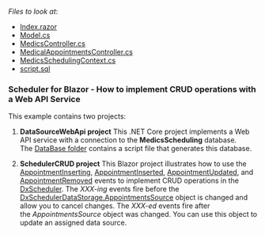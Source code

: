 <!-- default file list -->
*Files to look at*:

* [Index.razor](./CS/SchedulerCRUD/SchedulerCRUD/Pages/Index.razor)
* [Model.cs](./CS/SchedulerCRUD/SchedulerCRUD/Data/Model.cs)
* [MedicsController.cs](./CS/DataSourceWebApi/DataSourceWebApi/Controllers/MedicsController.cs)
* [MedicalAppointmentsController.cs](./CS/DataSourceWebApi/DataSourceWebApi/Controllers/MedicalAppointmentsController.cs)
* [MedicsSchedulingContext.cs](./CS/MyTestWebService/MyTestWebService/Models/MedicsSchedulingContext.cs)
* [script.sql](./DataSourceWebApi/DataSourceWebApi/DataBase/script.sql)
<!-- default file list end -->

### Scheduler for Blazor - How to implement CRUD operations with a Web API Service 

This example contains two projects:

1. **DataSourceWebApi project**
This .NET Core project implements a Web API service with a connection to the **MedicsScheduling** database. The [DataBase folder](./DataSourceWebApi/DataSourceWebApi/DataBase) contains a script file that generates this database.

2. **SchedulerCRUD project**
This Blazor project illustrates how to use the [AppointmentInserting](https://docs.devexpress.com/Blazor/DevExpress.Blazor.Base.DxSchedulerBase.AppointmentInserting), [AppointmentInserted](https://docs.devexpress.com/Blazor/DevExpress.Blazor.Base.DxSchedulerBase.AppointmentInserted), [AppointmentUpdated](https://docs.devexpress.com/Blazor/DevExpress.Blazor.Base.DxSchedulerBase.AppointmentUpdated), and [AppointmentRemoved](https://docs.devexpress.com/Blazor/DevExpress.Blazor.Base.DxSchedulerBase.AppointmentRemoved) events to implement CRUD operations in the [DxScheduler](https://docs.devexpress.com/Blazor/DevExpress.Blazor.DxScheduler). The *XXX-ing* events fire before the [DxSchedulerDataStorage.AppointmentsSource](https://docs.devexpress.com/Blazor/DevExpress.Blazor.DxSchedulerDataStorage.AppointmentsSource) object is changed and allow you to cancel changes. The *XXX-ed* events fire after the *AppointmentsSource* object was changed. You can use this object to update an assigned data source.


